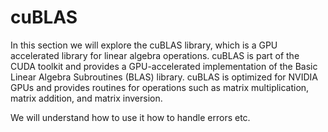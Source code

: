 # cuBLAS

In this section we will explore the cuBLAS library, which is a GPU accelerated library for linear algebra operations. cuBLAS is part of the CUDA toolkit and provides a GPU-accelerated implementation of the Basic Linear Algebra Subroutines (BLAS) library. cuBLAS is optimized for NVIDIA GPUs and provides routines for operations such as matrix multiplication, matrix addition, and matrix inversion.

We will understand how to use it how to handle errors etc.